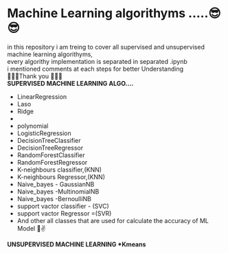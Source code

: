 # Machine Learning algorithyms .....😎😎
in this repository i am treing to cover all supervised and unsupervised <br>
machine learning algorithyms,<br>
every algorithy implementation is separated in separated .ipynb<br>
i mentioned comments at each steps  for better Understanding <br>
🌹🌹🌹Thank you 🌹🌹🌹<br>
<b>SUPERVISED MACHINE LEARNING ALGO....</b>
<ul>
<li>LinearRegression</li>
<li>Laso</li>
<li>Ridge<li>
<li>polynomial</li>
<li>LogisticRegression</li>
<li>DecisionTreeClassifier</li>
<li>DecisionTreeRegressor</li>
<li>RandomForestClassifier</li>
<li>RandomForestRegressor</li>
<li>K-neighbours classifier,(KNN)</li>
<li>K-neighbours Regressor,(KNN)</li>
<li>Naive_bayes - GaussianNB</li>
<li>Naive_bayes -MultinomialNB</li>
<li>Naive_bayes -BernoulliNB</li>
<li>support vactor classifier - (SVC)</li>
<li>support vactor Regressor =(SVR)</li>
<li>And other all classes that are used for calculate the accuracy of ML Model 🤞✌</li>
</ul>
<b>UNSUPERVISED MACHINE LEARNING<b>
*Kmeans

